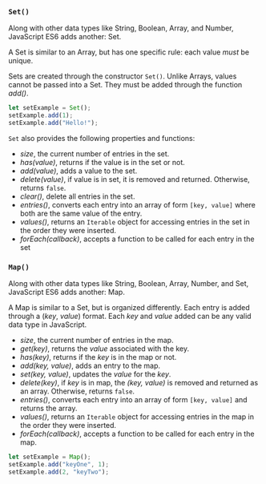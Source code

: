 
### `Set()`

Along with other data types like String, Boolean, Array, and Number, JavaScript ES6 adds another: Set.

A Set is similar to an Array, but has one specific rule: each value *must* be unique.

Sets are created through the constructor `Set()`. Unlike Arrays, values cannot be passed into a Set. They must be added through the function *add()*.

```javascript
let setExample = Set();
setExample.add(1);
setExample.add("Hello!");
```

`Set` also provides the following properties and functions:

- *size*, the current number of entries in the set.
- *has(value)*, returns if the value is in the set or not.
- *add(value)*, adds a value to the set.
- *delete(value)*, if value is in set, it is removed and returned. Otherwise, returns `false`.
- *clear()*, delete all entries in the set.
- *entries()*, converts each entry into an array of form `[key, value]` where both are the same value of the entry.
- *values()*, returns an `Iterable` object for accessing entries in the set in the order they were inserted.
- *forEach(callback)*, accepts a function to be called for each entry in the set

### `Map()`

Along with other data types like String, Boolean, Array, Number, and Set, JavaScript ES6 adds another: Map.

A Map is similar to a Set, but is organized differently. Each entry is added through a (*key*, *value*) format. Each *key* and *value* added can be any valid data type in JavaScript.

- *size*, the current number of entries in the map.
- *get(key)*, returns the *value* associated with the key.
- *has(key)*, returns if the *key* is in the map or not.
- *add(key, value)*, adds an entry to the map.
- *set(key, value)*, updates the *value* for the *key*.
- *delete(key)*, if *key* is in map, the *(key, value)* is removed and returned as an array. Otherwise, returns `false`.
- *entries()*, converts each entry into an array of form `[key, value]` and returns the array.
- *values()*, returns an `Iterable` object for accessing entries in the map in the order they were inserted.
- *forEach(callback)*, accepts a function to be called for each entry in the map.

```javascript
let setExample = Map();
setExample.add("keyOne", 1);
setExample.add(2, "keyTwo");
```
